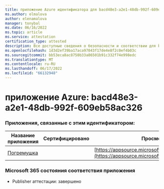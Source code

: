 ```yaml
---
title: приложение Azure идентификатора для bacd48e3-a2e1-48db-992f-609eb58ac326
ms.author: elmalova
author: elenamalova
manager: tonybal
ms.date: 06/16/2022
ms.topic: article
ms.service: attestation
certification_type: attested
description: Все доступные сведения о безопасности и соответствии для bacd48e3-a2e1-48db-992f-609eb58ac326.
ms.openlocfilehash: 1d3d2ef39ba17aca97043f17de4e8f2c0ef4b03c
ms.sourcegitcommit: bb53eca8ac8750b33a86501b91c332f74e998edc
ms.translationtype: MT
ms.contentlocale: ru-RU
ms.lasthandoff: 06/17/2022
ms.locfileid: "66132948"
---
```

# <a name="azure-app-id-bacd48e3-a2e1-48db-992f-609eb58ac326"></a>приложение Azure: bacd48e3-a2e1-48db-992f-609eb58ac326


### <a name="apps-associated-with-this-id"></a>Приложения, связанные с этим идентификатором:
| **Название приложения** | **Сертифицировано** | **Просмотр в AppSource** |
|--------------|---------------|-----------------------|
| [Погремушка](../forward/WA200004030.md) |  | [https://appsource.microsoft.com/product/office/WA200004030](https://appsource.microsoft.com/product/office/WA200004030) |

### <a name="microsoft-365-app-compliance-status"></a>Microsoft 365 состояния соответствия приложения
- Publisher аттестации: завершено
